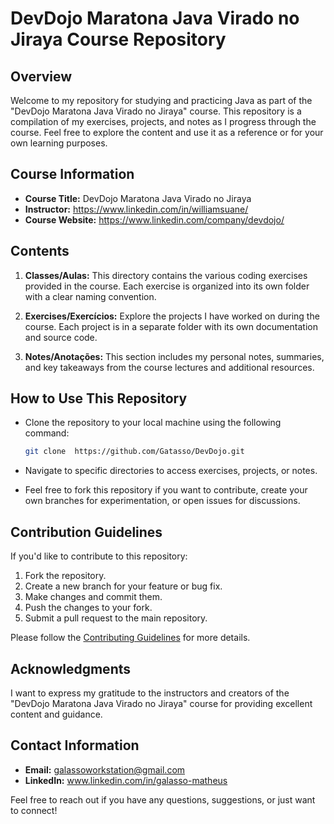 # DevDojo Maratona Java Virado no Jiraya Course Repository

## Overview

Welcome to my repository for studying and practicing Java as part of the "DevDojo Maratona Java Virado no Jiraya" course. This repository is a compilation of my exercises, projects, and notes as I progress through the course. Feel free to explore the content and use it as a reference or for your own learning purposes.

## Course Information

- **Course Title:** DevDojo Maratona Java Virado no Jiraya
- **Instructor:** https://www.linkedin.com/in/williamsuane/
- **Course Website:** https://www.linkedin.com/company/devdojo/

## Contents

1. **Classes/Aulas:** This directory contains the various coding exercises provided in the course. Each exercise is organized into its own folder with a clear naming convention.

2. **Exercises/Exercícios:** Explore the projects I have worked on during the course. Each project is in a separate folder with its own documentation and source code.

3. **Notes/Anotações:** This section includes my personal notes, summaries, and key takeaways from the course lectures and additional resources.

## How to Use This Repository

- Clone the repository to your local machine using the following command:
  ```bash
  git clone  https://github.com/Gatasso/DevDojo.git
  ```

- Navigate to specific directories to access exercises, projects, or notes.

- Feel free to fork this repository if you want to contribute, create your own branches for experimentation, or open issues for discussions.

## Contribution Guidelines

If you'd like to contribute to this repository:

1. Fork the repository.
2. Create a new branch for your feature or bug fix.
3. Make changes and commit them.
4. Push the changes to your fork.
5. Submit a pull request to the main repository.

Please follow the [Contributing Guidelines](CONTRIBUTING.md) for more details.

## Acknowledgments

I want to express my gratitude to the instructors and creators of the "DevDojo Maratona Java Virado no Jiraya" course for providing excellent content and guidance.

## Contact Information

- **Email:** galassoworkstation@gmail.com
- **LinkedIn:** www.linkedin.com/in/galasso-matheus



Feel free to reach out if you have any questions, suggestions, or just want to connect!
